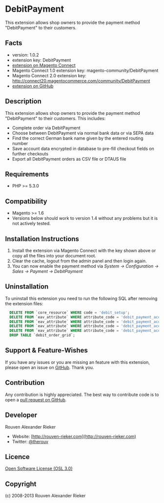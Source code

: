 DebitPayment
=====================
This extension allows shop owners to provide the payment method "DebitPayment" to their customers.

Facts
-----
- version: 1.0.2
- extension key: DebitPayment
- [extension on Magento Connect](http://www.magentocommerce.com/magento-connect/debitpayment.html)
- Magento Connect 1.0 extension key: magento-community/DebitPayment
- Magento Connect 2.0 extension key: http://connect20.magentocommerce.com/community/DebitPayment
- [extension on GitHub](https://github.com/therouv/Magento-DebitPayment)

Description
-----------
This extension allows shop owners to provide the payment method "DebitPayment" to their customers.
This includes:
- Complete order via DebitPayment
- Choose between DebitPayment via normal bank data or via SEPA data
- Find the correct German bank name given by the entered routing number
- Save account data encrypted in database to pre-fill checkout fields on further checkouts
- Export all DebitPayment orders as CSV file or DTAUS file

Requirements
------------
- PHP >= 5.3.0

Compatibility
-------------
- Magento >= 1.6
- Versions below should work to version 1.4 without any problems but it is not actively tested.

Installation Instructions
-------------------------
1. Install the extension via Magento Connect with the key shown above or copy all the files into your document root.
2. Clear the cache, logout from the admin panel and then login again.
3. You can now enable the payment method via *System -> Configuration -> Sales -> Payment -> DebitPayment*

Uninstallation
--------------
To uninstall this extension you need to run the following SQL after removing the extension files:
```sql
  DELETE FROM `core_resource` WHERE code = 'debit_setup';
  DELETE FROM `eav_attribute` WHERE attribute_code = 'debit_payment_acount_update';
  DELETE FROM `eav_attribute` WHERE attribute_code = 'debit_payment_acount_name';
  DELETE FROM `eav_attribute` WHERE attribute_code = 'debit_payment_acount_number';
  DELETE FROM `eav_attribute` WHERE attribute_code = 'debit_payment_acount_blz';
  DROP TABLE `debit_order_grid`;
```

Support & Feature-Wishes
------------------------
If you have any issues or you are missing an feature with this extension, please open an issue on [GitHub](https://github.com/therouv/Magento-DebitPayment/issues). Thank you.

Contribution
------------
Any contribution is highly appreciated. The best way to contribute code is to open a [pull request on GitHub](https://help.github.com/articles/using-pull-requests).

Developer
---------
Rouven Alexander Rieker
- Website: [http://rouven-rieker.com](http://rouven-rieker.com)
- Twitter: [@therouv](https://twitter.com/therouv)

Licence
-------
[Open Software License (OSL 3.0)](http://opensource.org/licenses/osl-3.0.php)

Copyright
---------
(c) 2008-2013 Rouven Alexander Rieker

